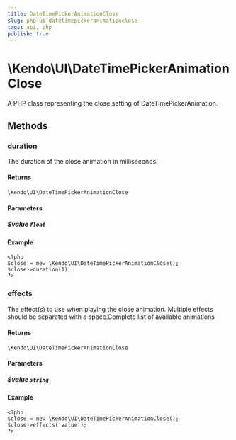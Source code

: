 ```yaml
---
title: DateTimePickerAnimationClose
slug: php-ui-datetimepickeranimationclose
tags: api, php
publish: true
---
```


# \Kendo\UI\DateTimePickerAnimationClose

A PHP class representing the close setting of DateTimePickerAnimation.


## Methods

### duration
The duration of the close animation in milliseconds.

#### Returns
`\Kendo\UI\DateTimePickerAnimationClose`

#### Parameters

##### $value `float`



#### Example 
    <?php
    $close = new \Kendo\UI\DateTimePickerAnimationClose();
    $close->duration(1);
    ?>

### effects
The effect(s) to use when playing the close animation. Multiple effects should be separated with a space.Complete list of available animations

#### Returns
`\Kendo\UI\DateTimePickerAnimationClose`

#### Parameters

##### $value `string`



#### Example 
    <?php
    $close = new \Kendo\UI\DateTimePickerAnimationClose();
    $close->effects('value');
    ?>

 
